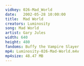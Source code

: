 ```yaml
---
vidkey: 026-Mad_World
date:   2002-05-28 10:00:00
title:  Mad World
creators: Luminosity
song: Mad World
artist: Gary Jules
width: 640
height: 480
fandoms: Buffy the Vampire Slayer
mp4: Luminosity-026-Mad-World.m4v
mp4size: 48.47 MB
---
```


  <div>
  
  </div>
  